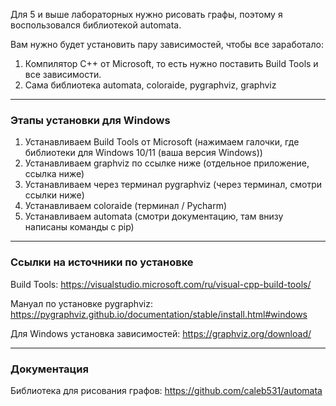 Для 5 и выше лабораторных нужно рисовать графы, поэтому я воспользовался библиотекой automata. 

Вам нужно будет установить пару зависимостей, чтобы все заработало:
1. Компилятор С++ от Microsoft, то есть нужно поставить Build Tools и все зависимости.
2. Сама библиотека automata, coloraide, pygraphviz, graphviz
---
### Этапы установки для Windows

1. Устанавливаем Build Tools от Microsoft (нажимаем галочки, где библиотеки для Windows 10/11 (ваша версия Windows))
2. Устанавливаем graphviz по ссылке ниже (отдельное приложение, ссылка ниже)
3. Устанавливаем через терминал pygraphviz (через терминал, смотри ссылки ниже)
4. Устанавливаем coloraide (терминал / Pycharm)
5. Устанавливаем automata (cмотри документацию, там внизу написаны команды с pip)

--- 
### Ссылки на источники по установке

Build Tools: https://visualstudio.microsoft.com/ru/visual-cpp-build-tools/

Мануал по установке pygraphviz: https://pygraphviz.github.io/documentation/stable/install.html#windows

Для Windows установка зависимостей: https://graphviz.org/download/

---
### Документация 

Библиотека для рисования графов: https://github.com/caleb531/automata